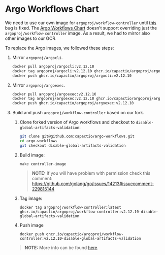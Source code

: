 #  Argo Workflows Chart

We need to use our own image for `argoproj/workflow-controller` until [this](https://github.com/argoproj/argo/issues/4772) bug is fixed. The [Argo Workflows Chart](https://github.com/argoproj/argo-helm/tree/cf399e6ddaa3cdbfae5c0bd454bd3cfe040f2998/charts/argo) doesn't support overriding just the `argoproj/workflow-controller` image. As a result, we had to mirror also other images to our GCR.
 
To replace the Argo images, we followed these steps: 

1. Mirror `argoproj/argocli`.

    ```bash
    docker pull argoproj/argocli:v2.12.10
    docker tag argoproj/argocli:v2.12.10 ghcr.io/capactio/argoproj/argocli:v2.12.10
    docker push ghcr.io/capactio/argoproj/argocli:v2.12.10
    ```

1. Mirror `argoproj/argoexec`.

    ```bash
    docker pull argoproj/argoexec:v2.12.10
    docker tag argoproj/argoexec:v2.12.10 ghcr.io/capactio/argoproj/argoexec:v2.12.10
    docker push ghcr.io/capactio/argoproj/argoexec:v2.12.10
    ```

1. Build and push `argoproj/workflow-controller` based on our fork.

    1. Clone forked version of Argo workflows and checkout to `disable-global-artifacts-validation`:
        ```bash
        git clone git@github.com:capactio/argo-workflows.git
        cd argo-workflows
        git checkout disable-global-artifacts-validation
        ```

    1. Build image:
        ```
        make controller-image
        ```
        > **NOTE:** If you will have problem with permission check this comment: https://github.com/golang/go/issues/14213#issuecomment-229815144
    
    1. Tag image:
        ```
        docker tag argoproj/workflow-controller:latest ghcr.io/capactio/argoproj/workflow-controller:v2.12.10-disable-global-artifacts-validation
        ```
    
    1. Push image
        ```
        docker push ghcr.io/capactio/argoproj/workflow-controller:v2.12.10-disable-global-artifacts-validation
        ```
    
    > **NOTE:** More info can be found [here](https://github.com/capactio/argo-workflows/pull/1).
